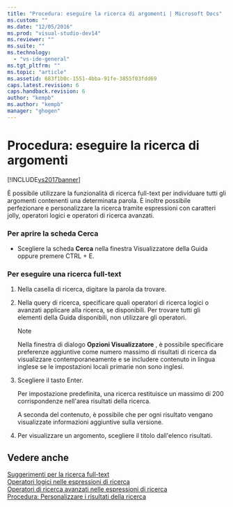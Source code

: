 ```yaml
---
title: "Procedura: eseguire la ricerca di argomenti | Microsoft Docs"
ms.custom: ""
ms.date: "12/05/2016"
ms.prod: "visual-studio-dev14"
ms.reviewer: ""
ms.suite: ""
ms.technology: 
  - "vs-ide-general"
ms.tgt_pltfrm: ""
ms.topic: "article"
ms.assetid: 683f1b0c-1551-4bba-91fe-3855f03fdd69
caps.latest.revision: 6
caps.handback.revision: 6
author: "kempb"
ms.author: "kempb"
manager: "ghogen"
---
```

# Procedura: eseguire la ricerca di argomenti
[!INCLUDE[vs2017banner](../code-quality/includes/vs2017banner.md)]

È possibile utilizzare la funzionalità di ricerca full\-text per individuare tutti gli argomenti contenenti una determinata parola.  È inoltre possibile perfezionare e personalizzare la ricerca tramite espressioni con caratteri jolly, operatori logici e operatori di ricerca avanzati.  
  
### Per aprire la scheda Cerca  
  
-   Scegliere la scheda **Cerca** nella finestra Visualizzatore della Guida oppure premere CTRL \+ E.  
  
### Per eseguire una ricerca full\-text  
  
1.  Nella casella di ricerca, digitare la parola da trovare.  
  
2.  Nella query di ricerca, specificare quali operatori di ricerca logici o avanzati applicare alla ricerca, se disponibili.  Per trovare tutti gli elementi della Guida disponibili, non utilizzare gli operatori.  
  
    > [!NOTE]
    >  Nella finestra di dialogo **Opzioni Visualizzatore** , è possibile specificare preferenze aggiuntive come numero massimo di risultati di ricerca da visualizzare contemporaneamente e se includere contenuto in lingua inglese se le impostazioni locali primarie non sono inglesi.  
  
3.  Scegliere il tasto Enter.  
  
     Per impostazione predefinita, una ricerca restituisce un massimo di 200 corrispondenze nell'area risultati della ricerca.  
  
     A seconda del contenuto, è possibile che per ogni risultato vengano visualizzate informazioni aggiuntive sulla versione.  
  
4.  Per visualizzare un argomento, scegliere il titolo dall'elenco risultati.  
  
## Vedere anche  
 [Suggerimenti per la ricerca full\-text](../ide/full-text-search-tips.md)   
 [Operatori logici nelle espressioni di ricerca](../ide/logical-operators-in-search-expressions.md)   
 [Operatori di ricerca avanzati nelle espressioni di ricerca](../ide/advanced-search-operators-in-search-expressions.md)   
 [Procedura: Personalizzare i risultati della ricerca](../ide/how-to-customize-search-results.md)